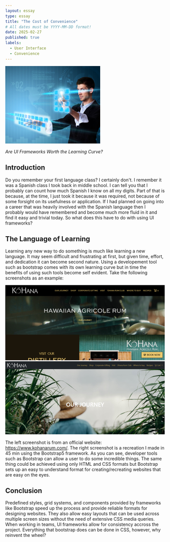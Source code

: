 ```yaml
---
layout: essay
type: essay
title: "The Cost of Convenience"
# All dates must be YYYY-MM-DD format!
date: 2025-02-27
published: true
labels:
  - User Interface
  - Convenience
---
```


<img width="300px" class="rounded float-start pe-4" src="/img/ui-design/user-interface.jpg">

*Are UI Frameworks Worth the Learning Curve?*

## Introduction

Do you remember your first language class? I certainly don't. I remember it was a Spanish class I took back in 
middle school. I can tell you that I probably can count how much Spanish I know on all my digits. Part of that 
is because, at the time, I just took it because it was required, not because of some forsight on its 
usefulness or application. If I had planned on going into a career that was heavily involved with the Spanish 
language then I probably would have remembered and become much more fluid in it and find it easy and trivial
today. So what does this have to do with using UI frameworks?

## The Language of Learning

Learning any new way to do something is much like learning a new language. It may seem difficult and 
frustrating at first, but given time, effort, and dedication it can become second nature. Using a developement 
tool such as bootstrap comes with its own learning curve but in time the benefits of using such tools become 
self evident. Take the following screenshots as an example:

<img width="700px" class="rounded float-start pe-4 d-block mx-auto" src="/img/ui-design/Kohana-official.png">
<img width="700px" class="rounded float-start pe-4 d-block mx-auto" src="/img/ui-design/Kohana-bootstrap.png">

The left screenshot is from an official website: https://www.kohanarum.com/. The right screenshot is a 
recreation I made in 45 min using the Bootstrap5 framework. As you can see, developer tools such as Bootstrap 
can allow a user to do some incredible things. The same thing could be achieved using only HTML and CSS 
formats but Bootstrap sets up an easy to understand format for creating/recreating websites that are easy on 
the eyes.

## Conclusion

Predefined styles, grid systems, and components provided by frameworks like Bootstrap speed up the process and 
provide reliable formats for designing websites. They also allow easy layouts that can be used across multiple 
screen sizes without the need of extensive CSS media queries. When working in teams, UI frameworks allow for 
consistency accross the project. Everything that bootstrap does can be done in CSS, however, why reinvent the 
wheel?
